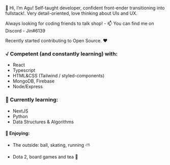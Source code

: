 👋 Hi, I’m Agu! Self-taught developer, confident front-ender transitioning into fullstack!. Very detail-oriented, love thinking about UIs and UX.

Always looking for coding friends to talk shop! - 📫 You can find me on Discord - Jin#6139

Recently started contributing to Open Source. ❤


### √ Competent (and constantly learning) with:
  - React
  - Typescript
  - HTML&CSS (Tailwind / styled-components)
  - MongoDB, Firebase
  - Node/Express

### 📝 Currently learning: 
  - NextJS
  - Python
  - Data Structures & Algorithms




#### 🙌 Enjoying:
- The outside: ball, skating, running ⛅️

- Dota 2, board games and tea 🍵



<!---
jinitsuga/jinitsuga is a ✨ special ✨ repository because its `README.md` (this file) appears on your GitHub profile.
You can click the Preview link to take a look at your changes.
--->
